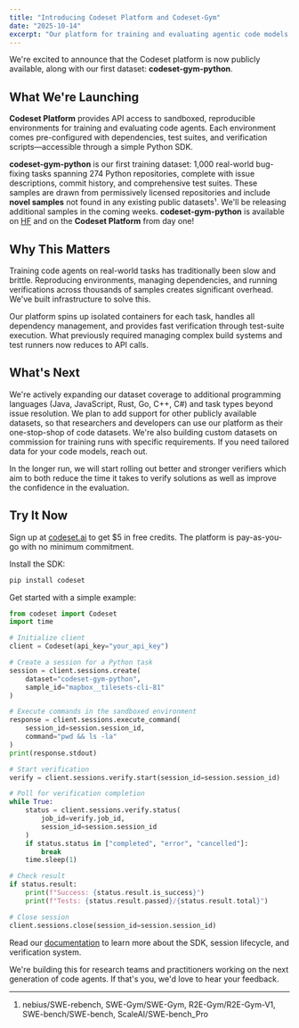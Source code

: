 ```yaml
---
title: "Introducing Codeset Platform and Codeset-Gym"
date: "2025-10-14"
excerpt: "Our platform for training and evaluating agentic code models is now live, featuring the first batch of codeset-gym-python containing 1,000 novel SWE tasks from 274 real-world Python repositories."
---
```


We're excited to announce that the Codeset platform is now publicly available, along with our first dataset: **codeset-gym-python**.

## What We're Launching

**Codeset Platform** provides API access to sandboxed, reproducible environments for training and evaluating code agents. Each environment comes pre-configured with dependencies, test suites, and verification scripts—accessible through a simple Python SDK.

**codeset-gym-python** is our first training dataset: 1,000 real-world bug-fixing tasks spanning 274 Python repositories, complete with issue descriptions, commit history, and comprehensive test suites. These samples are drawn from permissively licensed repositories and include **novel samples** not found in any existing public datasets¹. We'll be releasing additional samples in the coming weeks. **codeset-gym-python** is available on [HF](XXX) and on the **Codeset Platform** from day one!

## Why This Matters

Training code agents on real-world tasks has traditionally been slow and brittle. Reproducing environments, managing dependencies, and running verifications across thousands of samples creates significant overhead. We've built infrastructure to solve this.

Our platform spins up isolated containers for each task, handles all dependency management, and provides fast verification through test-suite execution. What previously required managing complex build systems and test runners now reduces to API calls.

## What's Next

We're actively expanding our dataset coverage to additional programming languages (Java, JavaScript, Rust, Go, C++, C#) and task types beyond issue resolution. We plan to add support for other publicly available datasets, so that researchers and developers can use our platform as their one-stop-shop of code datasets. We're also building custom datasets on commission for training runs with specific requirements. If you need tailored data for your code models, reach out.

In the longer run, we will start rolling out better and stronger verifiers which aim to both reduce the time it takes to verify solutions as well as improve the confidence in the evaluation.

## Try It Now

Sign up at [codeset.ai](https://codeset.ai) to get $5 in free credits. The platform is pay-as-you-go with no minimum commitment.

Install the SDK:
```bash
pip install codeset
```

Get started with a simple example:
```python
from codeset import Codeset
import time

# Initialize client
client = Codeset(api_key="your_api_key")

# Create a session for a Python task
session = client.sessions.create(
    dataset="codeset-gym-python",
    sample_id="mapbox__tilesets-cli-81"
)

# Execute commands in the sandboxed environment
response = client.sessions.execute_command(
    session_id=session.session_id,
    command="pwd && ls -la"
)
print(response.stdout)

# Start verification
verify = client.sessions.verify.start(session_id=session.session_id)

# Poll for verification completion
while True:
    status = client.sessions.verify.status(
        job_id=verify.job_id,
        session_id=session.session_id
    )
    if status.status in ["completed", "error", "cancelled"]:
        break
    time.sleep(1)

# Check result
if status.result:
    print(f"Success: {status.result.is_success}")
    print(f"Tests: {status.result.passed}/{status.result.total}")

# Close session
client.sessions.close(session_id=session.session_id)
```

Read our [documentation](https://docs.codeset.ai) to learn more about the SDK, session lifecycle, and verification system.

We're building this for research teams and practitioners working on the next generation of code agents. If that's you, we'd love to hear your feedback.

---

1. nebius/SWE-rebench, SWE-Gym/SWE-Gym, R2E-Gym/R2E-Gym-V1, SWE-bench/SWE-bench, ScaleAI/SWE-bench\_Pro
